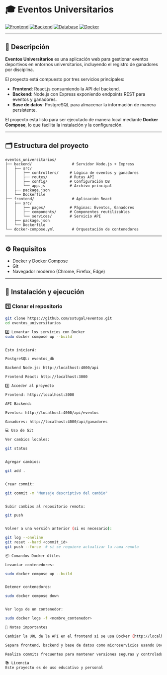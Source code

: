 # 🎓 Eventos Universitarios

[![Frontend](https://img.shields.io/badge/Frontend-React-blue)](https://reactjs.org/) 
[![Backend](https://img.shields.io/badge/Backend-Node.js-green)](https://nodejs.org/) 
[![Database](https://img.shields.io/badge/Database-PostgreSQL-blue)](https://www.postgresql.org/) 
[![Docker](https://img.shields.io/badge/Docker-Containers-lightblue)](https://www.docker.com/)

---

## 📌 Descripción

**Eventos Universitarios** es una aplicación web para gestionar eventos deportivos en entornos universitarios, incluyendo el registro de ganadores por disciplina.  

El proyecto está compuesto por tres servicios principales:

- **Frontend**: React.js consumiendo la API del backend.
- **Backend**: Node.js con Express exponiendo endpoints REST para eventos y ganadores.
- **Base de datos**: PostgreSQL para almacenar la información de manera persistente.

El proyecto está listo para ser ejecutado de manera local mediante **Docker Compose**, lo que facilita la instalación y la configuración.

---

## 🗂 Estructura del proyecto
```
eventos_universitarios/
├── backend/                  # Servidor Node.js + Express
│   ├── src/
│   │   ├── controllers/     # Lógica de eventos y ganadores
│   │   ├── routes/          # Rutas API
│   │   ├── config/          # Configuración DB
│   │   └── app.js           # Archivo principal
│   ├── package.json
│   └── Dockerfile
├── frontend/                 # Aplicación React
│   ├── src/
│   │   ├── pages/           # Páginas: Eventos, Ganadores
│   │   ├── components/      # Componentes reutilizables
│   │   └── services/        # Servicio API
│   ├── package.json
│   └── Dockerfile
└── docker-compose.yml        # Orquestación de contenedores
```
---

## ⚙️ Requisitos

- [Docker](https://www.docker.com/) y [Docker Compose](https://docs.docker.com/compose/)
- Git
- Navegador moderno (Chrome, Firefox, Edge)

---

## 🚀 Instalación y ejecución

### 1️⃣ Clonar el repositorio
```bash
git clone https://github.com/sstugal/eventos.git
cd eventos_universitarios

2️⃣ Levantar los servicios con Docker
sudo docker compose up --build


Esto iniciará:

PostgreSQL: eventos_db

Backend Node.js: http://localhost:4000/api

Frontend React: http://localhost:3000

3️⃣ Acceder al proyecto

Frontend: http://localhost:3000

API Backend:

Eventos: http://localhost:4000/api/eventos

Ganadores: http://localhost:4000/api/ganadores

💻 Uso de Git

Ver cambios locales:

git status


Agregar cambios:

git add .


Crear commit:

git commit -m "Mensaje descriptivo del cambio"


Subir cambios al repositorio remoto:

git push


Volver a una versión anterior (si es necesario):

git log --oneline
git reset --hard <commit_id>
git push --force  # si se requiere actualizar la rama remota

📦 Comandos Docker útiles

Levantar contenedores:

sudo docker compose up --build


Detener contenedores:

sudo docker compose down


Ver logs de un contenedor:

sudo docker logs -f <nombre_contenedor>

🔧 Notas importantes

Cambiar la URL de la API en el frontend si se usa Docker (http://localhost:4000/api funciona localmente).

Separa frontend, backend y base de datos como microservicios usando Docker Compose.

Realiza commits frecuentes para mantener versiones seguras y controladas en GitHub.

📚 Licencia
Este proyecto es de uso educativo y personal

